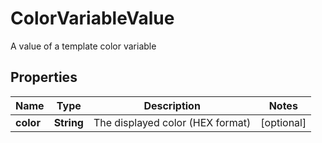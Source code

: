 

# ColorVariableValue

A value of a template color variable

## Properties

| Name | Type | Description | Notes |
|------------ | ------------- | ------------- | -------------|
|**color** | **String** | The displayed color (HEX format) |  [optional] |



